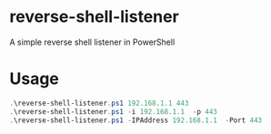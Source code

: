# reverse-shell-listener
A simple reverse shell listener in PowerShell

# Usage
```PowerShell
.\reverse-shell-listener.ps1 192.168.1.1 443
.\reverse-shell-listener.ps1 -i 192.168.1.1  -p 443
.\reverse-shell-listener.ps1 -IPAddress 192.168.1.1  -Port 443
```
